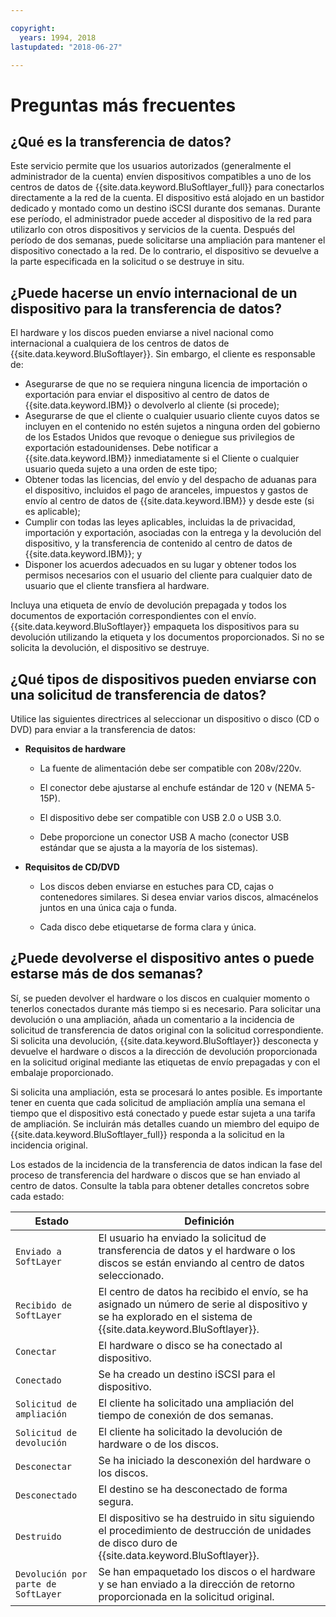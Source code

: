 ```yaml
---

copyright:
  years: 1994, 2018
lastupdated: "2018-06-27"

---
```



# Preguntas más frecuentes

## ¿Qué es la transferencia de datos?

Este servicio permite que los usuarios autorizados (generalmente el administrador de la cuenta) envíen dispositivos compatibles a uno de los centros de datos de {{site.data.keyword.BluSoftlayer_full}} para conectarlos directamente a la red de la cuenta. El dispositivo está alojado en un bastidor dedicado y montado como un destino iSCSI durante dos semanas. Durante ese período, el administrador puede acceder al dispositivo de la red para utilizarlo con otros dispositivos y servicios de la cuenta. Después del período de dos semanas, puede solicitarse una ampliación para mantener el dispositivo conectado a la red. De lo contrario, el dispositivo se devuelve a la parte especificada en la solicitud o se destruye in situ.

## ¿Puede hacerse un envío internacional de un dispositivo para la transferencia de datos?

El hardware y los discos pueden enviarse a nivel nacional como internacional a cualquiera de los centros de datos de {{site.data.keyword.BluSoftlayer}}. Sin embargo, el cliente es responsable de:

- Asegurarse de que no se requiera ninguna licencia de importación o exportación para enviar el dispositivo al centro de datos de {{site.data.keyword.IBM}} o devolverlo al cliente (si procede);
- Asegurarse de que el cliente o cualquier usuario cliente cuyos datos se incluyen en el contenido no estén sujetos a ninguna orden del gobierno de los Estados Unidos que revoque o deniegue sus privilegios de exportación estadounidenses. Debe notificar a {{site.data.keyword.IBM}} inmediatamente si el Cliente o cualquier usuario queda sujeto a una orden de este tipo;
- Obtener todas las licencias, del envío y del despacho de aduanas para el dispositivo, incluidos el pago de aranceles, impuestos y gastos de envío al centro de datos de {{site.data.keyword.IBM}} y desde este (si es aplicable);
- Cumplir con todas las leyes aplicables, incluidas la de privacidad, importación y exportación, asociadas con la entrega y la devolución del dispositivo, y la transferencia de contenido al centro de datos de {{site.data.keyword.IBM}}; y
- Disponer los acuerdos adecuados en su lugar y obtener todos los permisos necesarios con el usuario del cliente para cualquier dato de usuario que el cliente transfiera al hardware.

Incluya una etiqueta de envío de devolución prepagada y todos los documentos de exportación correspondientes con el envío. {{site.data.keyword.BluSoftlayer}} empaqueta los dispositivos para su devolución utilizando la etiqueta y los documentos proporcionados. Si no se solicita la devolución, el dispositivo se destruye.


## ¿Qué tipos de dispositivos pueden enviarse con una solicitud de transferencia de datos?
Utilice las siguientes directrices al seleccionar un dispositivo o disco (CD o DVD) para enviar a la transferencia de datos:

- **Requisitos de hardware**

   - La fuente de alimentación debe ser compatible con 208v/220v.

   - El conector debe ajustarse al enchufe estándar de 120 v (NEMA 5-15P).

   - El dispositivo debe ser compatible con USB 2.0 o USB 3.0.

   - Debe proporcione un conector USB A macho (conector USB estándar que se ajusta a la mayoría de los sistemas).

- **Requisitos de CD/DVD**

   - Los discos deben enviarse en estuches para CD, cajas o contenedores similares. Si desea enviar varios discos, almacénelos juntos en una única caja o funda.

   - Cada disco debe etiquetarse de forma clara y única.

## ¿Puede devolverse el dispositivo antes o puede estarse más de dos semanas?

Sí, se pueden devolver el hardware o los discos en cualquier momento o tenerlos conectados durante más tiempo si es necesario. Para solicitar una devolución o una ampliación, añada un comentario a la incidencia de solicitud de transferencia de datos original con la solicitud correspondiente. Si solicita una devolución, {{site.data.keyword.BluSoftlayer}} desconecta y devuelve el hardware o discos a la dirección de devolución proporcionada en la solicitud original mediante las etiquetas de envío prepagadas y con el embalaje proporcionado.

Si solicita una ampliación, esta se procesará lo antes posible. Es importante tener en cuenta que cada solicitud de ampliación amplía una semana el tiempo que el dispositivo está conectado y puede estar sujeta a una tarifa de ampliación. Se incluirán más detalles cuando un miembro del equipo de {{site.data.keyword.BluSoftlayer_full}} responda a la solicitud en la incidencia original.

Los estados de la incidencia de la transferencia de datos indican la fase del proceso de transferencia del hardware o discos que se han enviado al centro de datos. Consulte la tabla para obtener detalles concretos sobre cada estado:

|Estado 	| Definición |
|---------| -----------|
|`Enviado a SoftLayer` |El usuario ha enviado la solicitud de transferencia de datos y el hardware o los discos se están enviando al centro de datos seleccionado.|
|`Recibido de SoftLayer` |	El centro de datos ha recibido el envío, se ha asignado un número de serie al dispositivo y se ha explorado en el sistema de {{site.data.keyword.BluSoftlayer}}.|
|`Conectar` |	El hardware o disco se ha conectado al dispositivo.|
|`Conectado` |	Se ha creado un destino iSCSI para el dispositivo.|
|`Solicitud de ampliación` | El cliente ha solicitado una ampliación del tiempo de conexión de dos semanas.|
|`Solicitud de devolución` | El cliente ha solicitado la devolución de hardware o de los discos.|
|`Desconectar` |	Se ha iniciado la desconexión del hardware o los discos.|
|`Desconectado` |	El destino se ha desconectado de forma segura.|
|`Destruido` | El dispositivo se ha destruido in situ siguiendo el procedimiento de destrucción de unidades de disco duro de {{site.data.keyword.BluSoftlayer}}.|
|`Devolución por parte de SoftLayer` |	Se han empaquetado los discos o el hardware y se han enviado a la dirección de retorno proporcionada en la solicitud original.|
